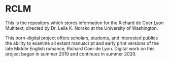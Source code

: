# RCLM
This is the repository which stores information for the Richard de Coer Lyon Multitext, directed by Dr. Leila K. Norako at the University of Washington.

This born-digital project offers scholars, students, and interested publics the ability to examine all extant manuscript and early print versions of the late Middle English romance, Richard Coer de Lyon. Digital work on this project began in summer 2019 and continues in summer 2020.
